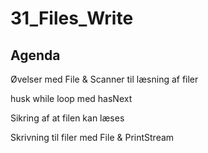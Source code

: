# 31_Files_Write

## Agenda
Øvelser med File & Scanner til læsning af filer

husk while loop med hasNext

Sikring af at filen kan læses

Skrivning til filer med File & PrintStream

